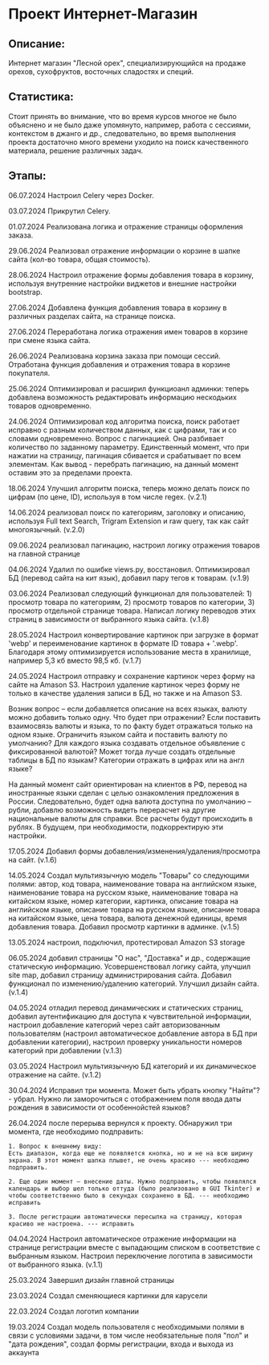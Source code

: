 <h1>Проект Интернет-Магазин</h1>
<h2>Описание:</h2>
<div>
    <p>Интернет магазин "Лесной орех", специализирующийся на продаже орехов, сухофруктов, восточных сладостях и специй.</p>
</div>
<h2>Статистика:</h2>
<div>
<p>Стоит принять во внимание, что во время курсов многое не было объяснено и не было даже упомянуто, например, работа с сессиями, контекстом в джанго и др., следовательно, во время выполнения проекта достаточно много времени уходило на поиск качественного материала, решение различных задач.
</p>
</div>
<h2>Этапы:</h2>
<div>
    <p></p>
    <p>06.07.2024 Настроил Celery через Docker.</p>
    <p>03.07.2024 Прикрутил Celery.</p>
    <p>01.07.2024 Реализована логика и отражение страницы оформления заказа.</p>
    <p>29.06.2024 Реализовал отражение информации о корзине в шапке сайта (кол-во товара, общая стоимость).</p>
    <p>28.06.2024 Настроил отражение формы добавления товара в корзину, используя внутренние настройки виджетов и внешние настройки bootstrap.</p>
    <p>27.06.2024 Добавлена функция добавления товара в корзину в различных разделах сайта, на странице поиска.</p>
    <p>27.06.2024 Переработана логика отражения имен товаров в корзине при смене языка сайта.</p>
    <p>26.06.2024 Реализована корзина заказа при помощи сессий. Отработана функция добавления и отражения товара в корзине покупателя.</p>
    <p>25.06.2024 Оптимизировал и расширил функциоанл админки: теперь добавлена возможность редактировать информацию нескодьких товаров одновременно.</p>
    <p>24.06.2024 Оптимизировал код алгоритма поиска, поиск работает исправно с разным количеством данных, как с цифрами, так и со словами одновременно. Вопрос с пагинацией. Она разбивает количество по заданному параметру. Единственный момент, что при нажатии на страницу, пагинация сбивается и срабатывает по всем элементам. Как вывод - перебрать пагинацию, на данный момент оставим это за пределами проекта.</p>
    <p>18.06.2024 Улучшил алгоритм поиска, теперь можно делать поиск по цифрам (по цене, ID), используя в том числе regex. (v.2.1)</p>
    <p>14.06.2024 реализовал поиск по категориям, заголовку и описанию, используя Full text Search, Trigram Extension и raw query, так как сайт многоязычный. (v.2.0)</p>
    <p>09.06.2024 реализовал пагинацию, настроил логику отражения товаров на главной странице</p>
    <p>04.06.2024 Удалил по ошибке views.py, восстановил. Оптимизировал БД (перевод сайта на кит язык), добавил пару тегов к товарам. (v.1.9)</p>
    <p>03.06.2024 Реализовал следующий функционал для пользователей: 1) просмотр товара по категориям, 2) просмотр товаров по категории, 3) просмотр отдельной странице товара. Написал логику переводов этих страниц в зависимости от выбранного языка сайта. (v.1.8)</p>
    <p>28.05.2024 Настроил конвертирование картинок при загрузке в формат 'webp' и переименование картинок в формате ID товара + '.webp'. Благодаря этому оптимизируется использование места в хранилище, например 5,3 кб вместо 98,5 кб. (v.1.7)</p>
    <p>24.05.2024 Настроил отправку и сохранение картинок через форму на сайте на Amason S3. Настроил удаление картинок через форму не только в качестве удаления записи в БД, но также и на Amason S3.</p>
    <p>Возник вопрос – если добавляется описание на всех языках, валюту можно добавить только одну. Что будет при отражении? Если поставить взаимосвязь валюты и языка, то по факту будет отражаться только на одном языке. Ограничить языком сайта и поставить валюту по умолчанию? Для каждого языка создавать отдельное объявление с фиксированной валютой? Может тогда лучше создать отдельные таблицы в БД по языкам?
    Категории отражать в цифрах или на англ языке?
    </p>
    <p>На данный момент сайт ориентирован на клиентов в РФ, перевод на иностранные языки сделан с целью ознакомления предложения в России. Следовательно, будет одна валюта доступна по умолчанию – рубли, добавлю возможность видеть перерасчет на другие национальные валюты для справки. Все расчеты будут происходить в рублях. В будущем, при необходимости, подкорректирую эти настройки.</p>
    </p>
    <p>17.05.2024 Добавил формы добавления/изменения/удаления/просмотра на сайт. (v.1.6)</p>
    <p>14.05.2024 Создал мультиязычную модель "Товары" со следующими полями: автор, код товара, наименование товара на английском языке, наименование товара на русском языке, наименование товара на китайском языке, номер категории, картинка, описание товара на английском языке, описание товара на русском языке, описание товара на китайском языке, цена товара, валюта денежной единицы, время добавления товара. Добавил просмотр картинки в админке. (v.1.5)</p>
    <p>13.05.2024 настроил, подключил, протестировал Amazon S3 storage</p>
    <p>06.05.2024 добавил страницы "О нас", "Доставка" и др., содержащие статическую информацию. Усовершенствовал логику сайта, улучшил site map, добавил страницу администрирования сайта. Добавил функционал по изменению/удалению категорий. Улучшил дизайн сайта. (v.1.4)</p>
    <p>04.05.2024 отладил перевод динамических и статических страниц, добавил аутентификацию для доступа к чувствительной информации, настроил добавление категорий через сайт авторизованным пользователям (настроил автоматическое добавление автора в БД при добавлении категории), настроил проверку уникальности номеров категорий при добавлении (v.1.3)</p>
    <p>03.05.2024 Настроил мультиязычную БД категорий и их динамическое отражение на сайте. (v.1.2)</p>
    <p>30.04.2024 Исправил три момента. Может быть убрать кнопку "Найти"? - убрал. Нужно ли заморочиться с отображением поля ввода даты рождения в зависимости от особеннойстей языков?</p>
    <p>26.04.2024 после перерыва вернулся к проекту. Обнаружил три момента, где необходимо подправить: 
    
    1. Вопрос к внешнему виду:
    Есть диапазон, когда еще не появляется кнопка, но и не на всю ширину экрана. В этот момент шапка плывет, не очень красиво --- необходимо подправить.
    
    2. Eще один момент – внесение даты. Нужно подправить, чтобы появлялся календарь и выбор шел только оттуда (было реализовано в GUI Tkinter) и чтобы соответственно было в секундах сохранено в БД. --- необходимо исправить
    
    3. После регистрации автоматически пересылка на страницу, которая красиво не настроена. --- исправить
</p>
    <p>04.04.2024 Настроил автоматическое отражение информации на странице регистрации вместе с выпадающим списком в соответствие с выбранным языком. Настроил переключение логотипа в зависимости от выбранного языка. (v.1.1)</p>
    <p>25.03.2024 Завершил дизайн главной страницы</p>
    <p>23.03.2024 Создал сменяющиеся картинки для карусели</p>
    <p>22.03.2024 Создал логотип компании</p>
    <p>19.03.2024 Создал модель пользователя с необходимыми полями в связи с условиями задачи, в том числе необязательные поля "пол" и "дата рождения", создал формы регистрации, входа и выхода из аккаунта</p>
</div>
<div>
    <p></p>
    <p></p>
</div>